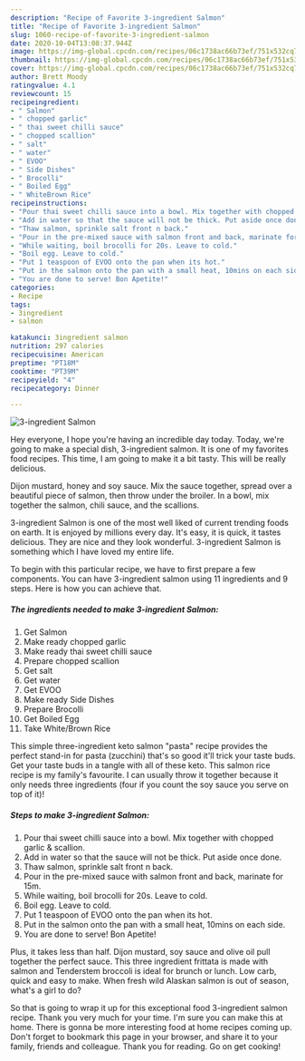 ```yaml
---
description: "Recipe of Favorite 3-ingredient Salmon"
title: "Recipe of Favorite 3-ingredient Salmon"
slug: 1060-recipe-of-favorite-3-ingredient-salmon
date: 2020-10-04T13:08:37.944Z
image: https://img-global.cpcdn.com/recipes/06c1738ac66b73ef/751x532cq70/3-ingredient-salmon-recipe-main-photo.jpg
thumbnail: https://img-global.cpcdn.com/recipes/06c1738ac66b73ef/751x532cq70/3-ingredient-salmon-recipe-main-photo.jpg
cover: https://img-global.cpcdn.com/recipes/06c1738ac66b73ef/751x532cq70/3-ingredient-salmon-recipe-main-photo.jpg
author: Brett Moody
ratingvalue: 4.1
reviewcount: 15
recipeingredient:
- " Salmon"
- " chopped garlic"
- " thai sweet chilli sauce"
- " chopped scallion"
- " salt"
- " water"
- " EVOO"
- " Side Dishes"
- " Brocolli"
- " Boiled Egg"
- " WhiteBrown Rice"
recipeinstructions:
- "Pour thai sweet chilli sauce into a bowl. Mix together with chopped garlic &amp; scallion."
- "Add in water so that the sauce will not be thick. Put aside once done."
- "Thaw salmon, sprinkle salt front n back."
- "Pour in the pre-mixed sauce with salmon front and back, marinate for 15m."
- "While waiting, boil brocolli for 20s. Leave to cold."
- "Boil egg. Leave to cold."
- "Put 1 teaspoon of EVOO onto the pan when its hot."
- "Put in the salmon onto the pan with a small heat, 10mins on each side."
- "You are done to serve! Bon Apetite!"
categories:
- Recipe
tags:
- 3ingredient
- salmon

katakunci: 3ingredient salmon 
nutrition: 297 calories
recipecuisine: American
preptime: "PT18M"
cooktime: "PT39M"
recipeyield: "4"
recipecategory: Dinner

---
```



![3-ingredient Salmon](https://img-global.cpcdn.com/recipes/06c1738ac66b73ef/751x532cq70/3-ingredient-salmon-recipe-main-photo.jpg)

Hey everyone, I hope you're having an incredible day today. Today, we're going to make a special dish, 3-ingredient salmon. It is one of my favorites food recipes. This time, I am going to make it a bit tasty. This will be really delicious.

Dijon mustard, honey and soy sauce. Mix the sauce together, spread over a beautiful piece of salmon, then throw under the broiler. In a bowl, mix together the salmon, chili sauce, and the scallions.

3-ingredient Salmon is one of the most well liked of current trending foods on earth. It is enjoyed by millions every day. It's easy, it is quick, it tastes delicious. They are nice and they look wonderful. 3-ingredient Salmon is something which I have loved my entire life.


To begin with this particular recipe, we have to first prepare a few components. You can have 3-ingredient salmon using 11 ingredients and 9 steps. Here is how you can achieve that.

<!--inarticleads1-->

##### The ingredients needed to make 3-ingredient Salmon:

1. Get  Salmon
1. Make ready  chopped garlic
1. Make ready  thai sweet chilli sauce
1. Prepare  chopped scallion
1. Get  salt
1. Get  water
1. Get  EVOO
1. Make ready  Side Dishes
1. Prepare  Brocolli
1. Get  Boiled Egg
1. Take  White/Brown Rice


This simple three-ingredient keto salmon &#34;pasta&#34; recipe provides the perfect stand-in for pasta (zucchini) that&#39;s so good it&#39;ll trick your taste buds. Get your taste buds in a tangle with all of these keto. This salmon rice recipe is my family&#39;s favourite. I can usually throw it together because it only needs three ingredients (four if you count the soy sauce you serve on top of it)! 

<!--inarticleads2-->

##### Steps to make 3-ingredient Salmon:

1. Pour thai sweet chilli sauce into a bowl. Mix together with chopped garlic &amp; scallion.
1. Add in water so that the sauce will not be thick. Put aside once done.
1. Thaw salmon, sprinkle salt front n back.
1. Pour in the pre-mixed sauce with salmon front and back, marinate for 15m.
1. While waiting, boil brocolli for 20s. Leave to cold.
1. Boil egg. Leave to cold.
1. Put 1 teaspoon of EVOO onto the pan when its hot.
1. Put in the salmon onto the pan with a small heat, 10mins on each side.
1. You are done to serve! Bon Apetite!


Plus, it takes less than half. Dijon mustard, soy sauce and olive oil pull together the perfect sauce. This three ingredient frittata is made with salmon and Tenderstem broccoli is ideal for brunch or lunch. Low carb, quick and easy to make. When fresh wild Alaskan salmon is out of season, what&#39;s a girl to do? 

So that is going to wrap it up for this exceptional food 3-ingredient salmon recipe. Thank you very much for your time. I'm sure you can make this at home. There is gonna be more interesting food at home recipes coming up. Don't forget to bookmark this page in your browser, and share it to your family, friends and colleague. Thank you for reading. Go on get cooking!
